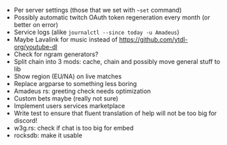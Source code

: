 - Per server settings (those that we set with `~set` command)
- Possibly automatic twitch OAuth token regeneration every month (or better on error)
- Service logs (alike `journalctl --since today -u Amadeus`)
- Maybe Lavalink for music instead of https://github.com/ytdl-org/youtube-dl
- Check for ngram generators?
- Split chain into 3 mods: cache, chain and possibly move general stuff to lib
- Show region (EU/NA) on live matches
- Replace argparse to something less boring
- Amadeus rs: greeting check needs optimization
- Custom bets maybe (really not sure)
- Implement users services marketplace
- Write test to ensure that fluent translation of help will not be too big for discord!
- w3g.rs: check if chat is too big for embed
- rocksdb: make it usable
